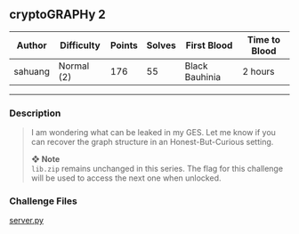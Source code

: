 ## cryptoGRAPHy 2

| Author  | Difficulty | Points | Solves | First Blood    | Time to Blood |
| ------- | ---------- | ------ | ------ | -------------- | ------------- |
| sahuang | Normal (2) | 176    | 55     | Black Bauhinia | 2 hours       |

---

### Description

> I am wondering what can be leaked in my GES. Let me know if you can recover the graph structure in an Honest-But-Curious setting.
>
> **❖ Note**  
> `lib.zip` remains unchanged in this series. The flag for this challenge will be used to access the next one when unlocked.

### Challenge Files

[server.py](dist/server.py)
